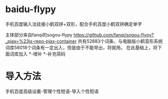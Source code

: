 # baidu-flypy
手机百度输入法挂接小鹤双拼+双形，配合手机百度小鹤双拼确定单字

主体部分来自fanqi的sogou-flypy https://github.com/fanqi/sogou-flypy?_pjax=%23js-repo-pjax-container 共有52883个词条，与电脑版小鹤音形系统词库58018个词条有一定出入，但是由于不能导出，将就用。
在此基础上，将下面词库加入
*-增补
*-补充简码
# 导入方法
手机百度高级设置-管理个性短语-导入个性短语





